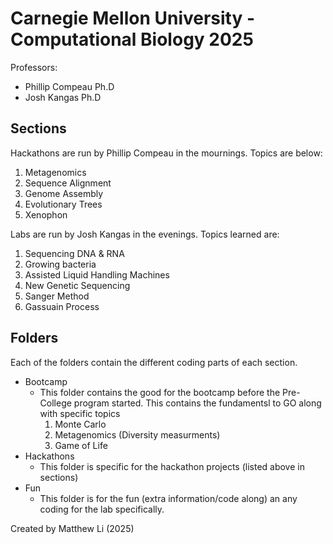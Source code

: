 # Carnegie Mellon University - Computational Biology 2025
Professors: 
- Phillip Compeau Ph.D
- Josh Kangas Ph.D

## Sections
Hackathons are run by Phillip Compeau in the mournings. Topics are below:
1. Metagenomics
2. Sequence Alignment
3. Genome Assembly
4. Evolutionary Trees
5. Xenophon

Labs are run by Josh Kangas in the evenings. Topics learned are:
1. Sequencing DNA & RNA
2. Growing bacteria
3. Assisted Liquid Handling Machines
4. New Genetic Sequencing
5. Sanger Method
6. Gassuain Process

## Folders
Each of the folders contain the different coding parts of each section. 
- Bootcamp
  * This folder contains the good for the bootcamp before the Pre-College program started. This contains the fundamentsl to GO along with specific topics
    1. Monte Carlo
    2. Metagenomics (Diversity measurments)
    3. Game of Life
- Hackathons
  * This folder is specific for the hackathon projects (listed above in sections)
- Fun
  * This folder is for the fun (extra information/code along) an any coding for the lab specifically.


Created by Matthew Li (2025)

